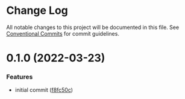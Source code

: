 # Change Log

All notable changes to this project will be documented in this file.
See [Conventional Commits](https://conventionalcommits.org) for commit guidelines.

# 0.1.0 (2022-03-23)


### Features

* initial commit ([f8fc50c](https://github.com/sumitkolhe/eslint-config/commit/f8fc50cdde11071252d850a3cbc9055f018d7afb))

